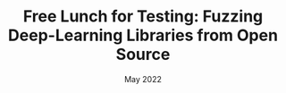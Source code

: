 ---
title: "Free Lunch for Testing: Fuzzing Deep-Learning Libraries from Open Source"
collection: publications
permalink: /publication/2022-icse-freefuzz
excerpt: 'Anjiang Wei, Yinlin Deng, <b>Chenyuan Yang</b>, Lingming Zhang'
date: 'May 2022'
venue: '44th International Conference on Software Engineering'
paperurl: 'https://arxiv.org/abs/2201.06589'
short: 'ICSE 2022'
codeurl: 'https://github.com/ise-uiuc/FreeFuzz'
# citation: "Anjiang Wei, Yinlin Deng, <b>Chenyuan Yang</b>, Lingming Zhang. ICSE'22"
---